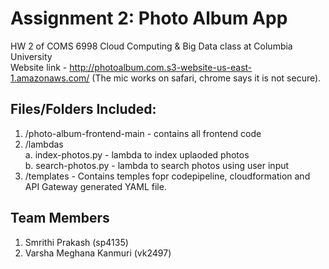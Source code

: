 # Assignment 2: Photo Album App #
HW 2 of COMS 6998 Cloud Computing & Big Data class at Columbia University<br>
Website link - http://photoalbum.com.s3-website-us-east-1.amazonaws.com/ 
(The mic works on safari, chrome says it is not secure).

## Files/Folders Included:
1. /photo-album-frontend-main - contains all frontend code<br>
2. /lambdas<br>
   a. index-photos.py - lambda to index uplaoded photos<br>
   b. search-photos.py - lambda to search photos using user input<br>
3. /templates -  Contains temples fopr codepipeline, cloudformation and API Gateway generated YAML file.

## Team Members ##
1. Smrithi Prakash (sp4135)<br>
2. Varsha Meghana Kanmuri (vk2497)
